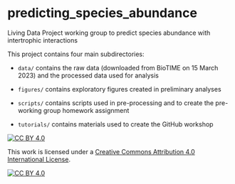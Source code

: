 # predicting_species_abundance

Living Data Project working group to predict species abundance with intertrophic interactions

This project contains four main subdirectories:

-   `data/` contains the raw data (downloaded from BioTIME on 15 March 2023) and the processed data used for analysis

-   `figures/` contains exploratory figures created in preliminary analyses

-   `scripts/` contains scripts used in pre-processing and to create the pre-working group homework assignment

-   `tutorials/` contains materials used to create the GitHub workshop

[![CC BY 4.0](https://img.shields.io/badge/License-CC%20BY%204.0-lightgrey.svg)](http://creativecommons.org/licenses/by/4.0/)

This work is licensed under a [Creative Commons Attribution 4.0 International License](http://creativecommons.org/licenses/by/4.0/).

[![CC BY 4.0](https://i.creativecommons.org/l/by/4.0/88x31.png)](http://creativecommons.org/licenses/by/4.0/)
